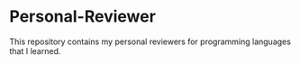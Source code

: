 # Personal-Reviewer
This repository contains my personal reviewers for programming languages that I learned.
